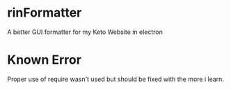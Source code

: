 # rinFormatter

A better GUI formatter for my Keto Website in electron

# Known Error

Proper use of require wasn't used but should be fixed with the more i learn.
